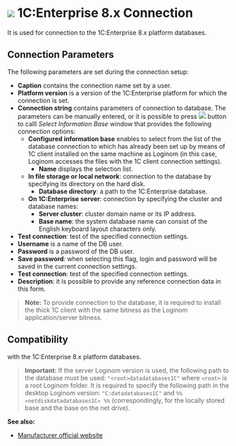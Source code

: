# ![ ](../../../images/icons/data-sources/crm-1cv8_default.svg) 1C:Enterprise 8.x Connection

It is used for connection to the 1C:Enterprise 8.x platform databases.

## Connection Parameters

The following parameters are set during the connection setup:

* **Caption** contains the connection name set by a user.
* **Platform version** is a version of the 1C:Enterprise platform for which the connection is set.
* **Connection string** contains parameters of connection to database. The parameters can be manually entered, or it is possible to press ![ ](../../../images/extjs-theme/form/open-trigger/open-trigger_default.svg) button to calll *Select Information Base* window that provides the following connection options:
   * **Configured information base** enables to select from the list of the database connection to which has already been set up by means of 1С client installed on the same machine as Loginom (in this case, Loginom accesses the files with the 1С client connection settings).
      * **Name** displays the selection list.
   * **In file storage or local network**: connection to the database by specifying its directory on the hard disk.
      * **Database directory**: a path to the 1C:Enterprise database.
   * **On 1C:Enterprise server**: connection by specifying the cluster and database names:
      * **Server cluster**: cluster domain name or its IP address.
      * **Base name**: the system database name can consist of the English keyboard layout characters only.
* **Test connection**: test of the specified connection settings.
* **Username** is a name of the DB user.
* **Password** is a password of the DB user.
* **Save password**: when selecting this flag, login and password will be saved in the current connection settings.
* **Test connection**: test of the specified connection settings.
* **Description**: it is possible to provide any reference connection data in this form.

> **Note:** To provide connection to the database, it is required to install the thick 1C client with the same bitness as the Loginom application/server bitness.

## Compatibility

with the 1C:Enterprise 8.x platform databases.

> **Important:** If the server Loginom version is used, the following path to the database must be used: `"<root>datadatabases1C"` where `<root>` is a root Loginom folder. It is required to specify the following path in the desktop Loginom version: `"C:datadatabases1C"` and `%% «netdiskdatadatabases1C» %%` (correspondingly, for the locally stored base and the base on the net drive).

**See also:**

* [Manufacturer official website](http://v8.1c.ru/)

